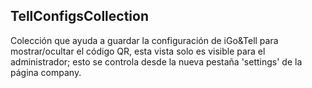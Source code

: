 TellConfigsCollection
-----------

Colección que ayuda a guardar la configuración de iGo&Tell para mostrar/ocultar el código QR, esta vista solo es visible para el administrador; esto se controla desde la nueva pestaña 'settings' de la página company.